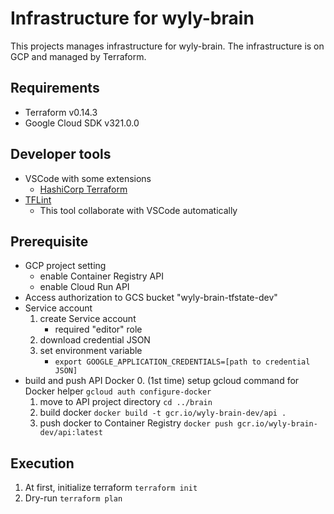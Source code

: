 # Infrastructure for wyly-brain

This projects manages infrastructure for wyly-brain.
The infrastructure is on GCP and managed by Terraform.

## Requirements

- Terraform v0.14.3
- Google Cloud SDK v321.0.0

## Developer tools

- VSCode with some extensions
  - [HashiCorp Terraform](https://marketplace.visualstudio.com/items?itemName=mauve.terraform)
- [TFLint](https://github.com/terraform-linters/tflint)
  - This tool collaborate with VSCode automatically

## Prerequisite

- GCP project setting
  - enable Container Registry API
  - enable Cloud Run API
- Access authorization to GCS bucket "wyly-brain-tfstate-dev"
- Service account
  1. create Service account
     - required "editor" role
  2. download credential JSON
  3. set environment variable
     - `export GOOGLE_APPLICATION_CREDENTIALS=[path to credential JSON]`
- build and push API Docker
  0. (1st time) setup gcloud command for Docker helper
    `gcloud auth configure-docker`
  1. move to API project directory
    `cd ../brain`
  2. build docker
    `docker build -t gcr.io/wyly-brain-dev/api .`
  3. push docker to Container Registry
    `docker push gcr.io/wyly-brain-dev/api:latest`

## Execution

1. At first, initialize terraform
  `terraform init`
2. Dry-run
  `terraform plan`
